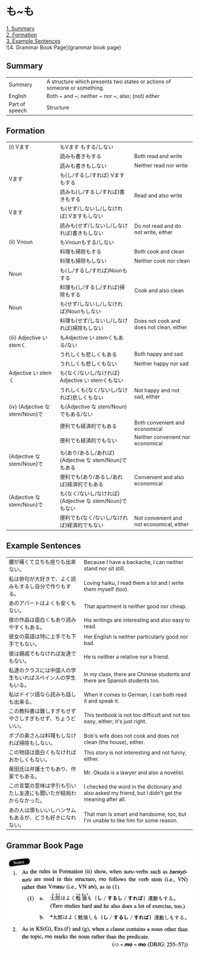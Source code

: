 # も~も

[1. Summary](#summary)<br>
[2. Formation](#formation)<br>
[3. Example Sentences](#example-sentences)<br>
![4. Grammar Book Page](grammar book page)<br>


## Summary

<table><tr>   <td>Summary</td>   <td>A structure which presents two states or actions of someone or something.</td></tr><tr>   <td>English</td>   <td>Both ~ and ~; neither ~ nor ~; also; (not) either</td></tr><tr>   <td>Part of speech</td>   <td>Structure</td></tr></table>

## Formation

<table class="table"><tbody><tr class="tr head"><td class="td"><span class="numbers">(i)</span> <span class="bold">Vます</span></td><td class="td"><span class="concept">も</span><span>Vます </span><span class="concept">も</span><span>する/しない</span></td><td class="td"></td></tr><tr class="tr"><td class="td"></td><td class="td"><span>読み</span><span class="concept">も</span><span>書き</span><span class="concept">も</span><span>する</span></td><td class="td"><span>Both read and write</span></td></tr><tr class="tr"><td class="td"></td><td class="td"><span>読み</span><span class="concept">も</span><span>書き</span><span class="concept">も</span><span>しない</span></td><td class="td"><span>Neither read nor write</span></td></tr><tr class="tr head"><td class="td"><span class="bold">Vます</span></td><td class="td"><span class="concept">も</span><span>{し/するし/すれば} Vます</span><span class="concept">も</span><span>する</span></td><td class="td"></td></tr><tr class="tr"><td class="td"></td><td class="td"><span>読み</span><span class="concept">も</span><span>{し/するし/すれば}書き</span><span class="concept">も</span><span>する</span></td><td class="td"><span>Read and also write</span></td></tr><tr class="tr head"><td class="td"><span class="bold">Vます</span></td><td class="td"><span class="concept">も</span><span>{せず/しないし/しなければ} Vます</span><span class="concept">も</span><span>しない</span></td><td class="td"></td></tr><tr class="tr"><td class="td"></td><td class="td"><span>読み</span><span class="concept">も</span><span>{せず/しないし/しなければ}書き</span><span class="concept">も</span><span>しない</span></td><td class="td"><span>Do not read and do not write, either</span></td></tr><tr class="tr head"><td class="td"><span class="numbers">(ii)</span> <span class="bold">Vnoun</span></td><td class="td"><span class="concept">も</span><span>Vnoun</span><span class="concept">も</span><span>する/しない</span></td><td class="td"></td></tr><tr class="tr"><td class="td"></td><td class="td"><span>料理</span><span class="concept">も</span><span>掃除</span><span class="concept">も</span><span>する</span></td><td class="td"><span>Both cook and clean</span></td></tr><tr class="tr"><td class="td"></td><td class="td"><span>料理</span><span class="concept">も</span><span>掃除</span><span class="concept">も</span><span>しない</span></td><td class="td"><span>Neither cook nor clean</span></td></tr><tr class="tr head"><td class="td"><span class="bold">Noun</span></td><td class="td"><span class="concept">も</span><span>{し/するし/すれば}Noun</span><span class="concept">も</span><span>する</span></td><td class="td"></td></tr><tr class="tr"><td class="td"></td><td class="td"><span>料理</span><span class="concept">も</span><span>{し/するし/すれば}掃除</span><span class="concept">も</span><span>する</span></td><td class="td"><span>Cook and also clean</span></td></tr><tr class="tr head"><td class="td"><span class="bold">Noun</span></td><td class="td"><span class="concept">も</span><span>{せず/しないし/しなければ}Noun</span><span class="concept">も</span><span>しない</span></td><td class="td"></td></tr><tr class="tr"><td class="td"></td><td class="td"><span>料理</span><span class="concept">も</span><span>{せず/しないし/しなければ}掃除</span><span class="concept">も</span><span>しない</span></td><td class="td"><span>Does not cook and does not clean, either</span></td></tr><tr class="tr head"><td class="td"><span class="numbers">(iii)</span> <span class="bold">Adjective い stemく</span></td><td class="td"><span class="concept">も</span><span>Adjective い stemく</span><span class="concept">も</span><span>ある/ない</span></td><td class="td"></td></tr><tr class="tr"><td class="td"></td><td class="td"><span>うれしく</span><span class="concept">も</span><span>悲しく</span><span class="concept">も</span><span>ある</span></td><td class="td"><span>Both happy and sad</span></td></tr><tr class="tr"><td class="td"></td><td class="td"><span>うれしく</span><span class="concept">も</span><span>悲しく</span><span class="concept">も</span><span>ない</span></td><td class="td"><span>Neither happy nor sad</span></td></tr><tr class="tr head"><td class="td"><span class="bold">Adjective い stemく</span></td><td class="td"><span class="concept">も</span><span>{なく/ないし/なければ} Adjective い stemく</span><span class="concept">も<span>ない</span></span></td><td class="td"></td></tr><tr class="tr"><td class="td"></td><td class="td"><span>うれしく</span><span class="concept">も</span><span>{なく/ないし/なければ}悲しく</span><span class="concept">も<span>ない</span></span></td><td class="td"><span>Not happy and not sad, either</span></td></tr><tr class="tr head"><td class="td"><span class="numbers">(iv)</span> <span class="bold">{Adjective な stem/Noun}で</span></td><td class="td"><span class="concept">も</span><span>{Adjective な stem/Noun}で</span><span class="concept">も</span><span>ある/ない</span></td><td class="td"></td></tr><tr class="tr"><td class="td"></td><td class="td"><span>便利で</span><span class="concept">も</span><span>経済的で</span><span class="concept">も</span><span>ある</span></td><td class="td"><span>Both convenient and economical</span></td></tr><tr class="tr"><td class="td"></td><td class="td"><span>便利で</span><span class="concept">も</span><span>経済的で</span><span class="concept">も</span><span>ない</span></td><td class="td"><span>Neither convenient nor economical</span></td></tr><tr class="tr head"><td class="td"><span class="bold">{Adjective な stem/Noun}で</span></td><td class="td"><span class="concept">も</span><span>{あり/あるし/あれば}{Adjective な stem/Noun}で</span><span class="concept">も</span><span>ある</span></td><td class="td"></td></tr><tr class="tr"><td class="td"></td><td class="td"><span>便利で</span><span class="concept">も</span><span>{あり/あるし/あれば}経済的で</span><span class="concept">も</span><span>ある</span></td><td class="td"><span>Convenient and also economical</span></td></tr><tr class="tr head"><td class="td"><span class="bold">{Adjective な stem/Noun}で</span></td><td class="td"><span class="concept">も</span><span>{なく/ないし/なければ}{Adjective な stem/Noun}で</span><span class="concept">も</span><span>ない</span></td><td class="td"></td></tr><tr class="tr"><td class="td"></td><td class="td"><span>便利で</span><span class="concept">も</span><span>{なく/ないし/なければ}経済的で</span><span class="concept">も</span><span>ない</span></td><td class="td"><span>Not convenient and not economical, either</span></td></tr></tbody></table>

## Example Sentences

<table><tr>   <td>腰が痛くて立ちも座りも出来ない。</td>   <td>Because I have a backache, I can neither stand nor sit still.</td></tr><tr>   <td>私は俳句が大好きで、よく読みもするし自分で作りもする。</td>   <td>Loving haiku, I read them a lot and I write them myself (too).</td></tr><tr>   <td>あのアパートはよくも安くもない。</td>   <td>That apartment is neither good nor cheap.</td></tr><tr>   <td>彼の作品は面白くもあり読みやすくもある。</td>   <td>His writings are interesting and also easy to read.</td></tr><tr>   <td>彼女の英語は特に上手でも下手でもない。</td>   <td>Her English is neither particularly good nor bad.</td></tr><tr>   <td>彼は親戚でもなければ友達でもない。</td>   <td>He is neither a relative nor a friend.</td></tr><tr>   <td>私達のクラスには中国人の学生もいればスペイン人の学生もいる。</td>   <td>In my class, there are Chinese students and there are Spanish students too.</td></tr><tr>   <td>私はドイツ語なら読みも話しも出来る。</td>   <td>When it comes to German, I can both read it and speak it.</td></tr><tr>   <td>この教科書は難しすぎもせずやさしすぎもせず、ちょうどいい。</td>   <td>This textbook is not too difficult and not too easy, either; it's just right.</td></tr><tr>   <td>ボブの奥さんは料理もしなければ掃除もしない。</td>   <td>Bob's wife does not cook and does not clean (the house), either.</td></tr><tr>   <td>この物語は面白くもなければおかしくもない。</td>   <td>This story is not interesting and not funny, either.</td></tr><tr>   <td>奥田氏は弁護士でもあり、作家でもある。</td>   <td>Mr. Okuda is a lawyer and also a novelist.</td></tr><tr>   <td>この言葉の意味は字引も引いたし友達にも聞いたが結局わからなかった。</td>   <td>I checked the word in the dictionary and also asked my friend, but I didn't get the meaning after all.</td></tr><tr>   <td>あの人は頭もいいしハンサムもあるが、どうも好きになれない。</td>   <td>That man is smart and handsome, too, but I'm unable to like him for some reason.</td></tr></table>

## Grammar Book Page

![](../img/Intermediateも～も.png)

